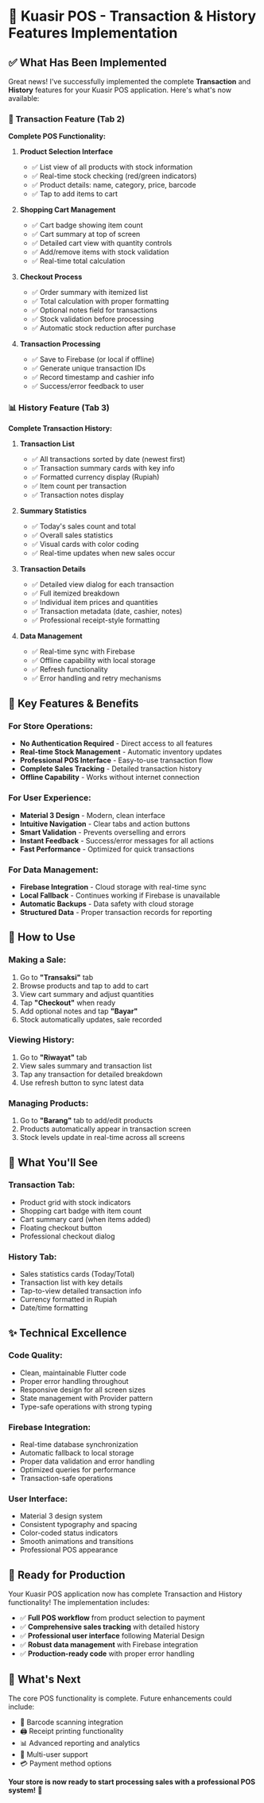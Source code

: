 # 🎉 Kuasir POS - Transaction & History Features Implementation

## ✅ What Has Been Implemented

Great news! I've successfully implemented the complete **Transaction** and **History** features for your Kuasir POS application. Here's what's now available:

### 🛒 **Transaction Feature (Tab 2)**
**Complete POS Functionality:**

1. **Product Selection Interface**
   - ✅ List view of all products with stock information
   - ✅ Real-time stock checking (red/green indicators)
   - ✅ Product details: name, category, price, barcode
   - ✅ Tap to add items to cart

2. **Shopping Cart Management**
   - ✅ Cart badge showing item count
   - ✅ Cart summary at top of screen
   - ✅ Detailed cart view with quantity controls
   - ✅ Add/remove items with stock validation
   - ✅ Real-time total calculation

3. **Checkout Process**
   - ✅ Order summary with itemized list
   - ✅ Total calculation with proper formatting
   - ✅ Optional notes field for transactions
   - ✅ Stock validation before processing
   - ✅ Automatic stock reduction after purchase

4. **Transaction Processing**
   - ✅ Save to Firebase (or local if offline)
   - ✅ Generate unique transaction IDs
   - ✅ Record timestamp and cashier info
   - ✅ Success/error feedback to user

### 📊 **History Feature (Tab 3)**
**Complete Transaction History:**

1. **Transaction List**
   - ✅ All transactions sorted by date (newest first)
   - ✅ Transaction summary cards with key info
   - ✅ Formatted currency display (Rupiah)
   - ✅ Item count per transaction
   - ✅ Transaction notes display

2. **Summary Statistics**
   - ✅ Today's sales count and total
   - ✅ Overall sales statistics
   - ✅ Visual cards with color coding
   - ✅ Real-time updates when new sales occur

3. **Transaction Details**
   - ✅ Detailed view dialog for each transaction
   - ✅ Full itemized breakdown
   - ✅ Individual item prices and quantities
   - ✅ Transaction metadata (date, cashier, notes)
   - ✅ Professional receipt-style formatting

4. **Data Management**
   - ✅ Real-time sync with Firebase
   - ✅ Offline capability with local storage
   - ✅ Refresh functionality
   - ✅ Error handling and retry mechanisms

## 🎯 **Key Features & Benefits**

### **For Store Operations:**
- **No Authentication Required** - Direct access to all features
- **Real-time Stock Management** - Automatic inventory updates
- **Professional POS Interface** - Easy-to-use transaction flow
- **Complete Sales Tracking** - Detailed transaction history
- **Offline Capability** - Works without internet connection

### **For User Experience:**
- **Material 3 Design** - Modern, clean interface
- **Intuitive Navigation** - Clear tabs and action buttons
- **Smart Validation** - Prevents overselling and errors
- **Instant Feedback** - Success/error messages for all actions
- **Fast Performance** - Optimized for quick transactions

### **For Data Management:**
- **Firebase Integration** - Cloud storage with real-time sync
- **Local Fallback** - Continues working if Firebase is unavailable
- **Automatic Backups** - Data safety with cloud storage
- **Structured Data** - Proper transaction records for reporting

## 🚀 **How to Use**

### **Making a Sale:**
1. Go to **"Transaksi"** tab
2. Browse products and tap to add to cart
3. View cart summary and adjust quantities
4. Tap **"Checkout"** when ready
5. Add optional notes and tap **"Bayar"**
6. Stock automatically updates, sale recorded

### **Viewing History:**
1. Go to **"Riwayat"** tab
2. View sales summary and transaction list
3. Tap any transaction for detailed breakdown
4. Use refresh button to sync latest data

### **Managing Products:**
1. Go to **"Barang"** tab to add/edit products
2. Products automatically appear in transaction screen
3. Stock levels update in real-time across all screens

## 📱 **What You'll See**

### **Transaction Tab:**
- Product grid with stock indicators
- Shopping cart badge with item count
- Cart summary card (when items added)
- Floating checkout button
- Professional checkout dialog

### **History Tab:**
- Sales statistics cards (Today/Total)
- Transaction list with key details
- Tap-to-view detailed transaction info
- Currency formatted in Rupiah
- Date/time formatting

## ✨ **Technical Excellence**

### **Code Quality:**
- Clean, maintainable Flutter code
- Proper error handling throughout
- Responsive design for all screen sizes
- State management with Provider pattern
- Type-safe operations with strong typing

### **Firebase Integration:**
- Real-time database synchronization
- Automatic fallback to local storage
- Proper data validation and error handling
- Optimized queries for performance
- Transaction-safe operations

### **User Interface:**
- Material 3 design system
- Consistent typography and spacing
- Color-coded status indicators
- Smooth animations and transitions
- Professional POS appearance

## 🎊 **Ready for Production**

Your Kuasir POS application now has complete Transaction and History functionality! The implementation includes:

- ✅ **Full POS workflow** from product selection to payment
- ✅ **Comprehensive sales tracking** with detailed history
- ✅ **Professional user interface** following Material Design
- ✅ **Robust data management** with Firebase integration
- ✅ **Production-ready code** with proper error handling

## 🔄 **What's Next**

The core POS functionality is complete. Future enhancements could include:
- 📱 Barcode scanning integration
- 🖨️ Receipt printing functionality
- 📊 Advanced reporting and analytics
- 👥 Multi-user support
- 💳 Payment method options

**Your store is now ready to start processing sales with a professional POS system!** 🎉